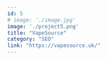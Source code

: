 ```yaml
---
id: 5
# image: './image.jpg'
image: './project5.png'
title: "VapeSource"
category: "SEO"
link: "https://vapesource.uk/"
---
```

